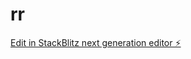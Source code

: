 # rr

[Edit in StackBlitz next generation editor ⚡️](https://stackblitz.com/~/github.com/rrigamonti/rr)